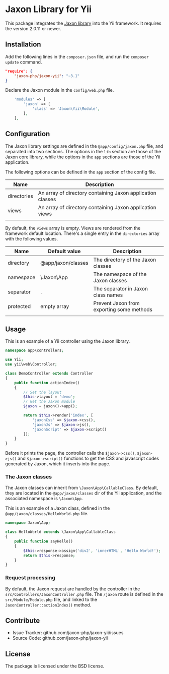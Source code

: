 Jaxon Library for Yii
=============================

This package integrates the [Jaxon library](https://github.com/jaxon-php/jaxon-core) into the Yii framework.
It requires the version 2.0.11 or newer.

Installation
------------

Add the following lines in the `composer.json` file, and run the `composer update` command.
```json
"require": {
    "jaxon-php/jaxon-yii": "~3.1"
}
```

Declare the Jaxon module in the `config/web.php` file.
```php
    'modules' => [
        'jaxon' => [
            'class' => 'Jaxon\Yii\Module',
        ],
    ],
```

Configuration
------------

The Jaxon library settings are defined in the `@app/config/jaxon.php` file, and separated into two sections.
The options in the `lib` section are those of the Jaxon core library, while the options in the `app` sections are those of the Yii application.

The following options can be defined in the `app` section of the config file.

| Name | Description |
|------|---------------|
| directories | An array of directory containing Jaxon application classes |
| views   | An array of directory containing Jaxon application views |
| | | |

By default, the `views` array is empty. Views are rendered from the framework default location.
There's a single entry in the `directories` array with the following values.

| Name | Default value | Description |
|------|---------------|-------------|
| directory | @app/jaxon/classes  | The directory of the Jaxon classes |
| namespace | \Jaxon\App  | The namespace of the Jaxon classes |
| separator | .           | The separator in Jaxon class names |
| protected | empty array | Prevent Jaxon from exporting some methods |
| | | |

Usage
-----

This is an example of a Yii controller using the Jaxon library.
```php
namespace app\controllers;

use Yii;
use yii\web\Controller;

class DemoController extends Controller
{
    public function actionIndex()
    {
        // Set the layout
        $this->layout = 'demo';
        // Get the Jaxon module
        $jaxon = jaxon()->app();

        return $this->render('index', [
            'jaxonCss' => $jaxon->css(),
            'jaxonJs' => $jaxon->js(),
            'jaxonScript' => $jaxon->script()
        ]);
    }
}
```

Before it prints the page, the controller calls the `$jaxon->css()`, `$jaxon->js()` and `$jaxon->script()` functions to get the CSS and javascript codes generated by Jaxon, which it inserts into the page.

### The Jaxon classes

The Jaxon classes can inherit from `\Jaxon\App\CallableClass`.
By default, they are located in the `@app/jaxon/classes` dir of the Yii application, and the associated namespace is `\Jaxon\App`.

This is an example of a Jaxon class, defined in the `@app/jaxon/classes/HelloWorld.php` file.

```php
namespace Jaxon\App;

class HelloWorld extends \Jaxon\App\CallableClass
{
    public function sayHello()
    {
        $this->response->assign('div2', 'innerHTML', 'Hello World!');
        return $this->response;
    }
}
```

### Request processing

By default, the Jaxon request are handled by the controller in the `src/Controllers/JaxonController.php` file.
The `/jaxon` route is defined in the `src/Module/Module.php` file, and linked to the `JaxonController::actionIndex()` method.

Contribute
----------

- Issue Tracker: github.com/jaxon-php/jaxon-yii/issues
- Source Code: github.com/jaxon-php/jaxon-yii

License
-------

The package is licensed under the BSD license.
